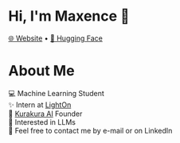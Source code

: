 # Hi, I'm Maxence 👋

[🌐 Website](https://maxlsb.github.io/) • [🤗 Hugging Face](https://huggingface.co/MaxLSB)

# About Me
💻 Machine Learning Student <br>✨ Intern at [LightOn](https://www.lighton.ai/) <br>🐢 [Kurakura AI](https://huggingface.co/kurakurai) Founder <br>🧠 Interested in LLMs <br>💬 Feel free to contact me by e-mail or on LinkedIn
